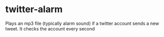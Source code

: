 # twitter-alarm
Plays an mp3 file (typically alarm sound) if a twitter account sends a new tweet. It checks the account every second
